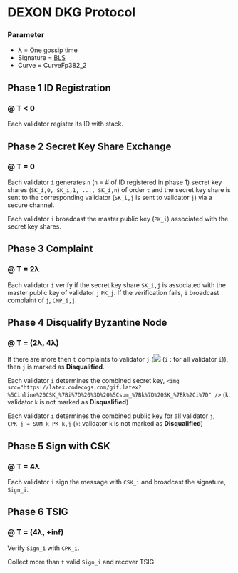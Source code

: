 DEXON DKG Protocol
===========================
### Parameter
* λ = One gossip time
* Signature = [BLS](https://en.wikipedia.org/wiki/Boneh%E2%80%93Lynn%E2%80%93Shacham)
* Curve = CurveFp382_2

Phase 1 ID Registration 
-------
### @ T < 0

Each validator register its ID with stack.

Phase 2 Secret Key Share Exchange
-------
### @ T = 0
Each validator `i` generates `n` (`n` = # of ID registered in phase 1) secret key shares (`SK_i,0, SK_i,1, ..., SK_i,n`) of order `t` and the secret key share is sent to the corresponding validator (`SK_i,j` is sent to validator `j`) via a secure channel.

Each validator `i` broadcast the master public key (`PK_i`) associated with the secret key shares.

Phase 3 Complaint
-------
### @ T = 2λ
Each validator `i` verify if the secret key share `SK_i,j` is associated with the master public key of validator `j` `PK_j`. If the verification fails, `i` broadcast complaint of `j`, `CMP_i,j`.

Phase 4 Disqualify Byzantine Node
-------
### @ T = (2λ, 4λ)
If there are more then `t` complaints to validator `j` (<img src="https://latex.codecogs.com/svg.latex?%5Cinline%20%5Csum_%7Bi%7D%20CMP_%7Bi%2Cj%7D%20%3E%20t" /> (`i` : for all validator `i`)), then `j` is marked as **Disqualified**.

Each validator `i` determines the combined secret key, `<img src="https://latex.codecogs.com/gif.latex?%5Cinline%20CSK_%7Bi%7D%20%3D%20%5Csum_%7Bk%7D%20SK_%7Bk%2Ci%7D" />` (`k`: validator `k` is not marked as **Disqualified**)

Each validator `i` determines the combined public key for all validator `j`, `CPK_j = SUM_k PK_k,j` (`k`: validator `k` is not marked as **Disqualified**)

Phase 5 Sign with CSK
-------
### @ T = 4λ
Each validator `i` sign the message with `CSK_i` and broadcast the signature, `Sign_i`.

Phase 6 TSIG
-------
### @ T = (4λ, +inf)
Verify `Sign_i` with `CPK_i`.

Collect more than `t` valid `Sign_i` and recover TSIG.